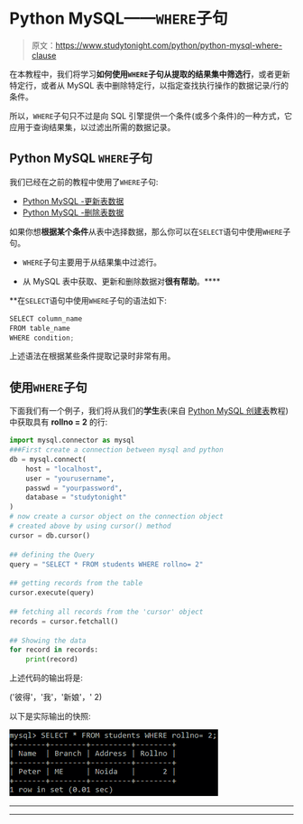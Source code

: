 # Python MySQL——`WHERE`子句

> 原文：<https://www.studytonight.com/python/python-mysql-where-clause>

在本教程中，我们将学习**如何使用`WHERE`子句从提取的结果集中筛选行**，或者更新特定行，或者从 MySQL 表中删除特定行，以指定查找执行操作的数据记录/行的条件。

所以，`WHERE`子句只不过是向 SQL 引擎提供一个条件(或多个条件)的一种方式，它应用于查询结果集，以过滤出所需的数据记录。

## Python MySQL `WHERE`子句

我们已经在之前的教程中使用了`WHERE`子句:

*   [Python MySQL -更新表数据](/python/python-mysql-update-data-in-table)
*   [Python MySQL -删除表数据](/python/python-mysql-delete-data-from-table)

如果你想**根据某个条件**从表中选择数据，那么你可以在`SELECT`语句中使用`WHERE`子句。

*   `WHERE`子句主要用于从结果集中过滤行。

*   从 MySQL 表中获取、更新和删除数据对**很有帮助**。****

 **在`SELECT`语句中使用`WHERE`子句的语法如下:

```py
SELECT column_name 
FROM table_name 
WHERE condition;
```

上述语法在根据某些条件提取记录时非常有用。

## 使用`WHERE`子句

下面我们有一个例子，我们将从我们的**学生**表(来自 [Python MySQL 创建表](/python/python-mysql-create-table)教程)中获取具有 **rollno = 2** 的行:

```py
import mysql.connector as mysql
###First create a connection between mysql and python
db = mysql.connect(
    host = "localhost",
    user = "yourusername",
    passwd = "yourpassword",
    database = "studytonight"
)
# now create a cursor object on the connection object 
# created above by using cursor() method
cursor = db.cursor()

## defining the Query
query = "SELECT * FROM students WHERE rollno= 2"

## getting records from the table
cursor.execute(query)

## fetching all records from the 'cursor' object
records = cursor.fetchall()

## Showing the data
for record in records:
    print(record)
```

上述代码的输出将是:

('彼得'，'我'，'新娘'，' 2)

以下是实际输出的快照:

![python mysql WHERE clause example](img/f59c1bbd62085e9dd79fba25cc423872.png)

* * *

* * ***